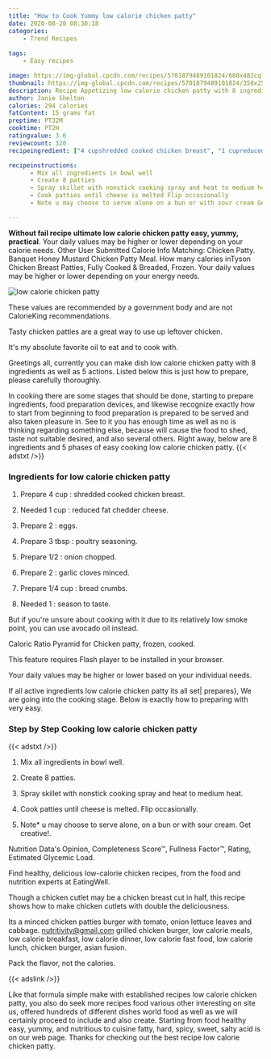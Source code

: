 ```yaml
---
title: "How to Cook Yummy low calorie chicken patty"
date: 2020-08-20 08:30:18
categories:
    - Trend Recipes
    
tags:
    - Easy recipes

image: https://img-global.cpcdn.com/recipes/5701879489101824/680x482cq70/low-calorie-chicken-patty-recipe-main-photo.jpg
thumbnail: https://img-global.cpcdn.com/recipes/5701879489101824/350x250cq70/low-calorie-chicken-patty-recipe-main-photo.jpg
description: Recipe Appetizing low calorie chicken patty with 8 ingredients and 5 stages of easy cooking.
author: Janie Shelton
calories: 294 calories
fatContent: 15 grams fat
preptime: PT32M
cooktime: PT2H
ratingvalue: 3.6
reviewcount: 320
recipeingredient: ["4 cupshredded cooked chicken breast", "1 cupreduced fat chedder cheese", "2eggs", "3 tbsppoultry seasoning", "1/2onion chopped", "2garlic cloves minced", "1/4 cupbread crumbs", "1season to taste"]

recipeinstructions: 
      - Mix all ingredients in bowl well 
      - Create 8 patties 
      - Spray skillet with nonstick cooking spray and heat to medium heat 
      - Cook patties until cheese is melted Flip occasionally 
      - Note u may choose to serve alone on a bun or with sour cream Get creative

---
```




**Without fail recipe ultimate low calorie chicken patty easy, yummy, practical**. Your daily values may be higher or lower depending on your calorie needs. Other User Submitted Calorie Info Matching: Chicken Patty. Banquet Honey Mustard Chicken Patty Meal. How many calories inTyson Chicken Breast Patties, Fully Cooked &amp; Breaded, Frozen. Your daily values may be higher or lower depending on your energy needs.


![low calorie chicken patty](https://img-global.cpcdn.com/recipes/5701879489101824/680x482cq70/low-calorie-chicken-patty-recipe-main-photo.jpg "low calorie chicken patty")



These values are recommended by a government body and are not CalorieKing recommendations.

Tasty chicken patties are a great way to use up leftover chicken.

It&#39;s my absolute favorite oil to eat and to cook with.


Greetings all, currently you can make dish low calorie chicken patty with 8 ingredients as well as 5 actions. Listed below this is just how to prepare, please carefully thoroughly.

In cooking there are some stages that should be done, starting to prepare ingredients, food preparation devices, and likewise recognize exactly how to start from beginning to food preparation is prepared to be served and also taken pleasure in. See to it you has enough time as well as no is thinking regarding something else, because will cause the food to shed, taste not suitable desired, and also several others. Right away, below are 8 ingredients and 5 phases of easy cooking low calorie chicken patty.
{{< adstxt />}}

### Ingredients for low calorie chicken patty


1. Prepare 4 cup : shredded cooked chicken breast.

1. Needed 1 cup : reduced fat chedder cheese.

1. Prepare 2 : eggs.

1. Prepare 3 tbsp : poultry seasoning.

1. Prepare 1/2 : onion chopped.

1. Prepare 2 : garlic cloves minced.

1. Prepare 1/4 cup : bread crumbs.

1. Needed 1 : season to taste.


But if you&#39;re unsure about cooking with it due to its relatively low smoke point, you can use avocado oil instead.

Caloric Ratio Pyramid for Chicken patty, frozen, cooked.

This feature requires Flash player to be installed in your browser.

Your daily values may be higher or lower based on your individual needs.


If all active ingredients low calorie chicken patty its all set| prepares}, We are going into the cooking stage. Below is exactly how to preparing with very easy.

### Step by Step Cooking low calorie chicken patty

{{< adstxt />}}


1. Mix all ingredients in bowl well.



1. Create 8 patties.



1. Spray skillet with nonstick cooking spray and heat to medium heat.



1. Cook patties until cheese is melted. Flip occasionally.



1. Note* u may choose to serve alone, on a bun or with sour cream. Get creative!.




Nutrition Data&#39;s Opinion, Completeness Score™, Fullness Factor™, Rating, Estimated Glycemic Load.

Find healthy, delicious low-calorie chicken recipes, from the food and nutrition experts at EatingWell.

Though a chicken cutlet may be a chicken breast cut in half, this recipe shows how to make chicken cutlets with double the deliciousness.

Its a minced chicken patties burger with tomato, onion lettuce leaves and cabbage. nutritivity@gmail.com grilled chicken burger, low calorie meals, low calorie breakfast, low calorie dinner, low calorie fast food, low calorie lunch, chicken burger, asian fusion.

Pack the flavor, not the calories.


{{< adslink />}}

Like that formula simple make with established recipes low calorie chicken patty, you also do seek more recipes food various other interesting on site us, offered hundreds of different dishes world food as well as we will certainly proceed to include and also create. Starting from food healthy easy, yummy, and nutritious to cuisine fatty, hard, spicy, sweet, salty acid is on our web page. Thanks for checking out the best recipe low calorie chicken patty.
